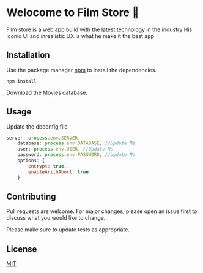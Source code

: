 # Welocome to Film Store 🏬

Film store is a web app build with the latest technology in the industry 
His iconic UI and inrealistic UX is what he make it the best app 

## Installation

Use the package manager [npm](https://www.npmjs.com/) to install the dependencies.

```npm
npm install
```
Download the [Movies](https://www.wiseowl.co.uk/sundry/movies-database/) database. 

## Usage
Update the dbconfig file 
```js
server: process.env.SERVER,
    database: process.env.DATABASE, //Update Me
    user: process.env.USER, //Update Me
    password: process.env.PASSWORD, //Update Me
    options: {
        encrypt: true,
        enableArithAbort: true
    }
```

## Contributing
Pull requests are welcome. For major changes, please open an issue first to discuss what you would like to change.

Please make sure to update tests as appropriate.

## License
[MIT](https://github.com/Oth-mane1/film-store/blob/main/LICENSE)
